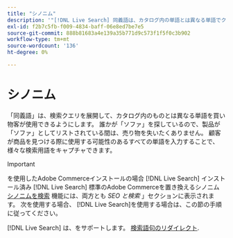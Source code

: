 ```yaml
---
title: "シノニム"
description: '"[!DNL Live Search] 同義語は、カタログ内の単語とは異なる単語でクエリを展開します。'
exl-id: f2b7c5fb-f009-4834-baff-06e8ed7be7e5
source-git-commit: 888b81683a4e139a35b771d9c573f1f5f0c3b902
workflow-type: tm+mt
source-wordcount: '136'
ht-degree: 0%

---
```


# シノニム

「同義語」は、検索クエリを展開して、カタログ内のものとは異なる単語を買い物客が使用できるようにします。 誰かが「ソファ」を探しているので、製品が「ソファ」としてリストされている間は、売り物を失いたくありません。 顧客が商品を見つける際に使用する可能性のあるすべての単語を入力することで、様々な検索用語をキャプチャできます。

>[!IMPORTANT]
>
>を使用したAdobe Commerceインストールの場合 [!DNL Live Search] インストール済み [!DNL Live Search] 標準のAdobe Commerceを置き換えるシノニム [シノニムを検索](https://experienceleague.adobe.com/docs/commerce-admin/catalog/catalog/search/search-terms.html#search-synonyms) 機能には、両方とも *SEO と検索* 」セクションに表示されます。 次を使用する場合、 [!DNL Live Search]を使用する場合は、この節の手順に従ってください。

[!DNL Live Search] は、をサポートします。 [検索語句のリダイレクト](https://experienceleague.adobe.com/docs/commerce-admin/catalog/catalog/search/search-terms.html).
